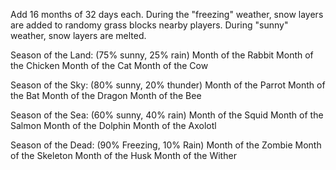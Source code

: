 Add 16 months of 32 days each. During the "freezing" weather, snow layers are added to randomy grass blocks nearby players. During "sunny" weather, snow layers are melted.

Season of the Land: (75% sunny, 25% rain)
	Month of the Rabbit
	Month of the Chicken
	Month of the Cat
	Month of the Cow

Season of the Sky: (80% sunny, 20% thunder)
	Month of the Parrot
	Month of the Bat
	Month of the Dragon
	Month of the Bee

Season of the Sea: (60% sunny, 40% rain)
	Month of the Squid
	Month of the Salmon
	Month of the Dolphin
	Month of the Axolotl
	
Season of the Dead: (90% Freezing, 10% Rain)
	Month of the Zombie
	Month of the Skeleton
	Month of the Husk
	Month of the Wither
